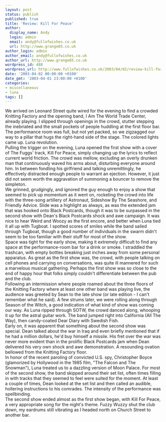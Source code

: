 ```yaml
---
layout: post
status: publish
published: true
title: 'Review: Kill For Peace'
author:
  display_name: Andy
  login: admin
  email: andy@fullofwishes.co.uk
  url: http://www.grange85.co.uk
author_login: admin
author_email: andy@fullofwishes.co.uk
author_url: http://www.grange85.co.uk
wordpress_id: 488
wordpress_url: http://www.fullofwishes.co.uk/2003/04/02/review-kill-for-peace/
date: '2003-04-02 00:00:00 +0100'
date_gmt: '2003-04-01 23:00:00 +0100'
categories:
- miscellaneous
- luna
tags: []
---
```

<p>We arrived on Leonard Street quite wired for the evening to find a crowded Knitting Factory and the opening band, I Am The World Trade Center, already playing. I slipped through openings in the crowd, stutter stepping the inebriated and the small pockets of people huddling at the first floor bar. The performance room was full, but not yet packed, so we zigzagged our way to a pillar that hugs the right-hand side of the stage. The colored lights came up. Luna revolution.<br />Pulling the trigger on the evening, Luna opened the first show with a cover of The Fuggs' track, Kill For Peace, simply changing up the lyrics to reflect current world friction. The crowd was mellow, excluding an overly drunken man that continuously waved his arms about, disturbing everyone around him. In between fondling his girlfriend and talking unremittingly, he effectively distracted enough people to warrant an ejection. However, it just did not seem worth the aggravation of summoning a bouncer to remove the simpleton.<br />We grinned, grudgingly, and ignored the guy enough to enjoy a show that seemed to pick up momentum as it went on, rocketing the crowd into life with the three-song artillery of Astronaut, Sideshow By The Seashore, and Friendly Advice. Slide was a highlight as always, as was the extended jam that was hooked onto Black Postcards, though it was to be surpassed in the second show with Dean's Black Postcards shock and awe campaign. It was nice to hear Weird and Woozy as the first encore, and better when Luna tied it all up with Tugboat. I spotted scores of smiles while the band sailed through Tugboat, though a good number of individuals in the swarm didn't seem to be too familiar with their stuff for most of the show.<br />Space was tight for the early show, making it extremely difficult to find any space at the performance-room bar for a drink or smoke. I straddled the trashcan, with empty bottles breaking just inches away from some personal apparatus. As great as the first show was, the crowd, with people talking on cell phones and carrying on conversations, was quite ill mannered for such a marvelous musical gathering. Perhaps the first show was so close to the end of happy hour that folks simply couldn't differentiate between the pub and the club.<br />Following an intermission where people roamed about the three floors of the Knitting Factory where at least one other band was playing live, the audience was greeted by Sean to the late show (or late edition - I can't remember what he said). A few strums later, we were rolling along through Season of the Witch, a good indication of what kind of show was coming our way. As Luna ripped through SOTW, the crowd danced along, whooping it up for the astral guitar work. The band jumped right into California (All The Way), then candy-coated Dear Diary with Swedish Fish. <br />Early on, it was apparent that something about the second show was special. Dean talked about the war in Iraq and even briefly mentioned that if he had a million dollars, he'd buy himself a missile. His fret over the war was never more evident than in the prolific Black Postcards jam when Dean delivered his very own shock and awe demonstration. A resounding ovation bellowed from the Knitting Factory floor.<br />In honor of the recent paroling of convicted U.S. spy, Christopher Boyce (glamorized by Hollywood in the 1985 film, "The Falcon and The Snowman"), Luna treated us to a dazzling version of Moon Palace. For most of the second show, the band skipped around their set list, often times filling in with tracks that they seemed to feel were suited for the moment. At least a couple of times, Dean looked at the set list and then called an audible, hollering instructions to his comrades. The intensity of the performance was spellbinding.<br />The second show ended almost as the first show began, with Kill For Peace, a very appropriate song for the night's theme. Fuzzy Wuzzy shut the club down, my eardrums still vibrating as I headed north on Church Street to another bar.</p>
